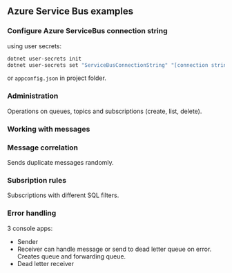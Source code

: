 ## Azure Service Bus examples

### Configure Azure ServiceBus connection string

using user secrets:
```bash
dotnet user-secrets init
dotnet user-secrets set "ServiceBusConnectionString" "[connection string value]" 
```

or `appconfig.json` in project folder.

### Administration

Operations on queues, topics and subscriptions (create, list, delete).

### Working with messages

### Message correlation

Sends duplicate messages randomly.

### Subsription rules

Subscriptions with different SQL filters.

### Error handling

3 console apps:
- Sender
- Receiver can handle message or send to dead letter queue on error.
Creates queue and forwarding queue.
- Dead letter receiver 
